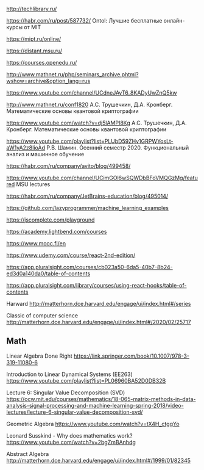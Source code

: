 http://techlibrary.ru/

https://habr.com/ru/post/587732/  Ontol: Лучшие бесплатные онлайн-курсы от MIT

https://mipt.ru/online/

https://distant.msu.ru/

https://courses.openedu.ru/

http://www.mathnet.ru/php/seminars_archive.phtml?wshow=archive&option_lang=rus

https://www.youtube.com/channel/UCdneJAyT6_8KADyUwZnQ5kw

http://www.mathnet.ru/conf1820 А.С. Трушечкин, Д.А. Кронберг. Математические основы квантовой криптографии

https://www.youtube.com/watch?v=dj5lAMPI8Kg   А.С. Трушечкин, Д.А. Кронберг. Математические основы квантовой криптографии

https://www.youtube.com/playlist?list=PLUbD59ZHv1GRPWYosLt-aW1yA2z8IioAd Р.В. Шамин. Осенний семестр 2020. Функциональный анализ и машинное обучение


https://habr.com/ru/company/avito/blog/499458/

https://www.youtube.com/channel/UCimGOl6wSQWDbBFoVMQGzMg/featured MSU lectures

<https://habr.com/ru/company/JetBrains-education/blog/495014/> 

<https://github.com/lazyprogrammer/machine_learning_examples>

<https://jscomplete.com/playground>


<https://academy.lightbend.com/courses>

<https://www.mooc.fi/en>

<https://www.udemy.com/course/react-2nd-edition/>


<https://app.pluralsight.com/courses/cb023a50-6da5-40b7-8b24-ed3d0a140da0/table-of-contents>

<https://app.pluralsight.com/library/courses/using-react-hooks/table-of-contents>

Harward
<http://matterhorn.dce.harvard.edu/engage/ui/index.html#/series>

Classic of computer science
<http://matterhorn.dce.harvard.edu/engage/ui/index.html#/2020/02/25717>



## Math
Linear Algebra Done Right
<https://link.springer.com/book/10.1007/978-3-319-11080-6>

Introduction to Linear Dynamical Systems (EE263)
<https://www.youtube.com/playlist?list=PL06960BA52D0DB32B>

Lecture 6: Singular Value Decomposition (SVD)
<https://ocw.mit.edu/courses/mathematics/18-065-matrix-methods-in-data-analysis-signal-processing-and-machine-learning-spring-2018/video-lectures/lecture-6-singular-value-decomposition-svd/>

Geometric Algebra
<https://www.youtube.com/watch?v=tX4H_ctggYo>

Leonard Susskind - Why does mathematics work?
<https://www.youtube.com/watch?v=2bgZmBAnhdg>

Abstract Algebra
<http://matterhorn.dce.harvard.edu/engage/ui/index.html#/1999/01/82345>


